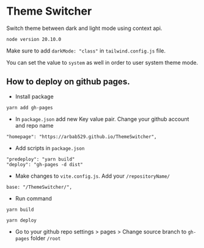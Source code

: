 # Theme Switcher

Switch theme between dark and light mode using context api.

`node version 20.10.0`

Make sure to add `darkMode: "class"` in `tailwind.config.js` file.

You can set the value to `system` as well in order to user system theme mode.

## How to deploy on github pages.

- Install package

```
yarn add gh-pages
```

- In `package.json` add new Key value pair. Change your github account and repo name

```
"homepage": "https://arbab529.github.io/ThemeSwitcher",
```

- Add scripts in `package.json`

```
"predeploy": "yarn build"
"deploy": "gh-pages -d dist"
```

- Make changes to `vite.config.js`. Add your `/repositoryName/`

```
base: "/ThemeSwitcher/",
```

- Run command

```
yarn build
```

```
yarn deploy
```

- Go to your github repo settings > pages > Change source branch to `gh-pages` folder `/root`
